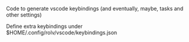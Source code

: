 Code to generate vscode keybindings (and eventually, maybe, tasks and other settings)

Define extra keybindings under $HOME/.config/rolv/vscode/keybindings.json